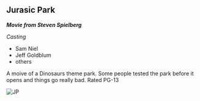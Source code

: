 ## Jurasic Park

**_Movie from Steven Spielberg_**

_Casting_
* Sam Niel  
* Jeff Goldblum  
* others  

A moive of a Dinosaurs theme park. Some people tested the park before it opens and things go really bad.
Rated PG-13

![JP](https://static.posters.cz/image/1300/leinwand-jurassic-park-classic-logo-i111309.jpg)
